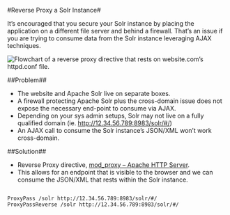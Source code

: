 #Reverse Proxy a Solr Instance#

It’s encouraged that you secure your Solr instance by placing the application on a different file server and behind a firewall. That’s an issue if you are trying to consume data from the Solr instance leveraging AJAX techniques.

![Flowchart of a reverse proxy directive that rests on website.com’s httpd.conf file.](http://blog.marklreyes.com/wp-content/uploads/2014/05/reverse_proxy.jpg)

##Problem##

  - The website and Apache Solr live on separate boxes.
  - A firewall protecting Apache Solr plus the cross-domain issue does not expose the necessary end-point to consume via AJAX.
  - Depending on your sys admin setups, Solr may not live on a fully qualified domain (ie. http://12.34.56.789:8983/solr/#/)
  - An AJAX call to consume the Solr instance’s JSON/XML won’t work cross-domain.
  
##Solution##

  - Reverse Proxy directive, [mod_proxy – Apache HTTP Server](http://httpd.apache.org/docs/2.2/mod/mod_proxy.html).
  - This allows for an endpoint that is visible to the browser and we can consume the JSON/XML that rests within the Solr instance.

<pre>
<code>
ProxyPass /solr http://12.34.56.789:8983/solr/#/
ProxyPassReverse /solr http://12.34.56.789:8983/solr/#/
</code>
</pre>
